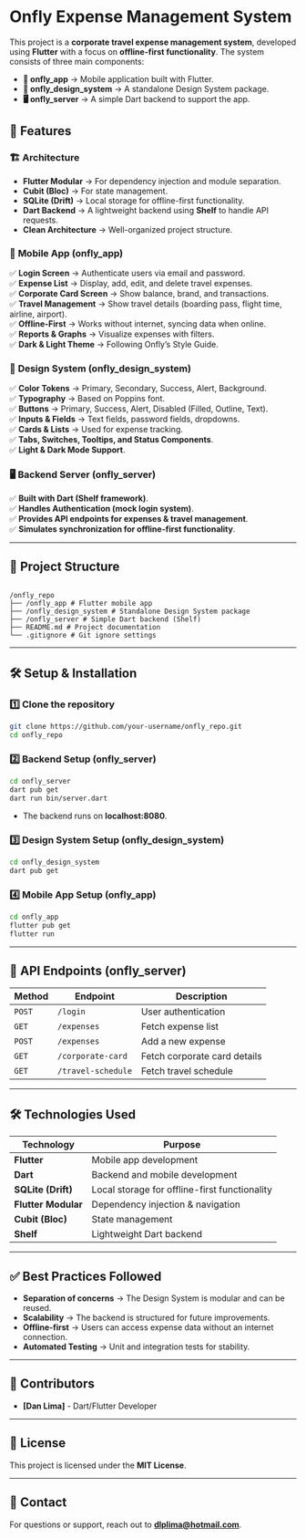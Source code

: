 # Onfly Expense Management System

This project is a **corporate travel expense management system**, developed using **Flutter** with a focus on **offline-first functionality**. The system consists of three main components:

- **📱 onfly_app** → Mobile application built with Flutter.
- **🎨 onfly_design_system** → A standalone Design System package.
- **🖥 onfly_server** → A simple Dart backend to support the app.

## 🚀 Features

### 🏗 **Architecture**

- **Flutter Modular** → For dependency injection and module separation.
- **Cubit (Bloc)** → For state management.
- **SQLite (Drift)** → Local storage for offline-first functionality.
- **Dart Backend** → A lightweight backend using **Shelf** to handle API requests.
- **Clean Architecture** → Well-organized project structure.

### 📱 **Mobile App (onfly_app)**

✅ **Login Screen** → Authenticate users via email and password.  
✅ **Expense List** → Display, add, edit, and delete travel expenses.  
✅ **Corporate Card Screen** → Show balance, brand, and transactions.  
✅ **Travel Management** → Show travel details (boarding pass, flight time, airline, airport).  
✅ **Offline-First** → Works without internet, syncing data when online.  
✅ **Reports & Graphs** → Visualize expenses with filters.  
✅ **Dark & Light Theme** → Following Onfly’s Style Guide.

### 🎨 **Design System (onfly_design_system)**

✅ **Color Tokens** → Primary, Secondary, Success, Alert, Background.  
✅ **Typography** → Based on Poppins font.  
✅ **Buttons** → Primary, Success, Alert, Disabled (Filled, Outline, Text).  
✅ **Inputs & Fields** → Text fields, password fields, dropdowns.  
✅ **Cards & Lists** → Used for expense tracking.  
✅ **Tabs, Switches, Tooltips, and Status Components**.  
✅ **Light & Dark Mode Support**.

### 🖥 **Backend Server (onfly_server)**

✅ **Built with Dart (Shelf framework)**.  
✅ **Handles Authentication (mock login system)**.  
✅ **Provides API endpoints for expenses & travel management**.  
✅ **Simulates synchronization for offline-first functionality**.

---

## 📂 Project Structure

```

/onfly_repo
├── /onfly_app # Flutter mobile app
├── /onfly_design_system # Standalone Design System package
├── /onfly_server # Simple Dart backend (Shelf)
├── README.md # Project documentation
└── .gitignore # Git ignore settings

```

---

## 🛠 Setup & Installation

### 1️⃣ **Clone the repository**

```sh
git clone https://github.com/your-username/onfly_repo.git
cd onfly_repo
```

### 2️⃣ **Backend Setup (onfly_server)**

```sh
cd onfly_server
dart pub get
dart run bin/server.dart
```

- The backend runs on **localhost:8080**.

### 3️⃣ **Design System Setup (onfly_design_system)**

```sh
cd onfly_design_system
dart pub get
```

### 4️⃣ **Mobile App Setup (onfly_app)**

```sh
cd onfly_app
flutter pub get
flutter run
```

---

## 🚦 API Endpoints (onfly_server)

| Method | Endpoint           | Description                  |
| ------ | ------------------ | ---------------------------- |
| `POST` | `/login`           | User authentication          |
| `GET`  | `/expenses`        | Fetch expense list           |
| `POST` | `/expenses`        | Add a new expense            |
| `GET`  | `/corporate-card`  | Fetch corporate card details |
| `GET`  | `/travel-schedule` | Fetch travel schedule        |

---

## 🛠 Technologies Used

| Technology          | Purpose                                       |
| ------------------- | --------------------------------------------- |
| **Flutter**         | Mobile app development                        |
| **Dart**            | Backend and mobile development                |
| **SQLite (Drift)**  | Local storage for offline-first functionality |
| **Flutter Modular** | Dependency injection & navigation             |
| **Cubit (Bloc)**    | State management                              |
| **Shelf**           | Lightweight Dart backend                      |

---

## ✅ Best Practices Followed

- **Separation of concerns** → The Design System is modular and can be reused.
- **Scalability** → The backend is structured for future improvements.
- **Offline-first** → Users can access expense data without an internet connection.
- **Automated Testing** → Unit and integration tests for stability.

---

## 👥 Contributors

- **[Dan Lima]** - Dart/Flutter Developer

---

## 📜 License

This project is licensed under the **MIT License**.

---

## 📩 Contact

For questions or support, reach out to **dlplima@hotmail.com**.

```

```
